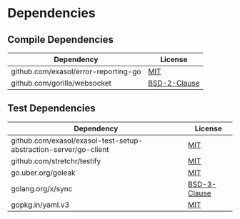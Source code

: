<!-- @formatter:off -->
# Dependencies

## Compile Dependencies

| Dependency                           | License           |
| ------------------------------------ | ----------------- |
| github.com/exasol/error-reporting-go | [MIT][0]          |
| github.com/gorilla/websocket         | [BSD-2-Clause][1] |

## Test Dependencies

| Dependency                                                       | License           |
| ---------------------------------------------------------------- | ----------------- |
| github.com/exasol/exasol-test-setup-abstraction-server/go-client | [MIT][2]          |
| github.com/stretchr/testify                                      | [MIT][3]          |
| go.uber.org/goleak                                               | [MIT][4]          |
| golang.org/x/sync                                                | [BSD-3-Clause][5] |
| gopkg.in/yaml.v3                                                 | [MIT][6]          |

[0]: https://github.com/exasol/error-reporting-go/blob/v0.1.1/LICENSE
[1]: https://github.com/gorilla/websocket/blob/v1.5.0/LICENSE
[2]: https://github.com/exasol/exasol-test-setup-abstraction-server/blob/HEAD/go-client/LICENSE
[3]: https://github.com/stretchr/testify/blob/HEAD/LICENSE
[4]: https://github.com/uber-go/goleak/blob/HEAD/LICENSE
[5]: https://cs.opensource.google/go/x/sync/+/v0.1.0:LICENSE
[6]: https://github.com/go-yaml/yaml/blob/496545a6307b/LICENSE
